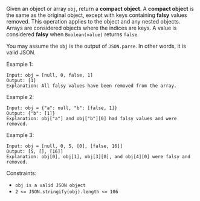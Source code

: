 Given an object or array `obj`, return a **compact object**. A **compact object** is the same as the original object, except with keys containing **falsy** values removed. This operation applies to the object and any nested objects. Arrays are considered objects where the indices are keys. A value is considered **falsy** when `Boolean(value)` returns `false`.

You may assume the `obj` is the output of `JSON.parse`. In other words, it is valid JSON.

Example 1:
```
Input: obj = [null, 0, false, 1]
Output: [1]
Explanation: All falsy values have been removed from the array.
```

Example 2:
```
Input: obj = {"a": null, "b": [false, 1]}
Output: {"b": [1]}
Explanation: obj["a"] and obj["b"][0] had falsy values and were removed.
```

Example 3:
```
Input: obj = [null, 0, 5, [0], [false, 16]]
Output: [5, [], [16]]
Explanation: obj[0], obj[1], obj[3][0], and obj[4][0] were falsy and removed.
``` 

Constraints:
- `obj is a valid JSON object`
- `2 <= JSON.stringify(obj).length <= 106`
